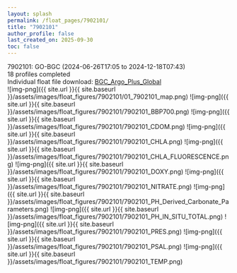 ```yaml
---
layout: splash
permalink: /float_pages/7902101/
title: "7902101"
author_profile: false
last_created_on: 2025-09-30
toc: false
---
```

 
7902101: GO-BGC (2024-06-26T17:05 to 2024-12-18T07:43)\
18 profiles completed\
Individual float file download: [BGC_Argo_Plus_Global](https://ftp.soest.hawaii.edu/bgc_argo_plus/Individual_Floats/outliers_removed/7902101_Sprof_processed.nc)\
![img-png]({{ site.url }}{{ site.baseurl }}/assets/images/float_figures/7902101/01_7902101_map.png)
![img-png]({{ site.url }}{{ site.baseurl }}/assets/images/float_figures/7902101/7902101_BBP700.png)
![img-png]({{ site.url }}{{ site.baseurl }}/assets/images/float_figures/7902101/7902101_CDOM.png)
![img-png]({{ site.url }}{{ site.baseurl }}/assets/images/float_figures/7902101/7902101_CHLA.png)
![img-png]({{ site.url }}{{ site.baseurl }}/assets/images/float_figures/7902101/7902101_CHLA_FLUORESCENCE.png)
![img-png]({{ site.url }}{{ site.baseurl }}/assets/images/float_figures/7902101/7902101_DOXY.png)
![img-png]({{ site.url }}{{ site.baseurl }}/assets/images/float_figures/7902101/7902101_NITRATE.png)
![img-png]({{ site.url }}{{ site.baseurl }}/assets/images/float_figures/7902101/7902101_PH_Derived_Carbonate_Parameters.png)
![img-png]({{ site.url }}{{ site.baseurl }}/assets/images/float_figures/7902101/7902101_PH_IN_SITU_TOTAL.png)
![img-png]({{ site.url }}{{ site.baseurl }}/assets/images/float_figures/7902101/7902101_PRES.png)
![img-png]({{ site.url }}{{ site.baseurl }}/assets/images/float_figures/7902101/7902101_PSAL.png)
![img-png]({{ site.url }}{{ site.baseurl }}/assets/images/float_figures/7902101/7902101_TEMP.png)
